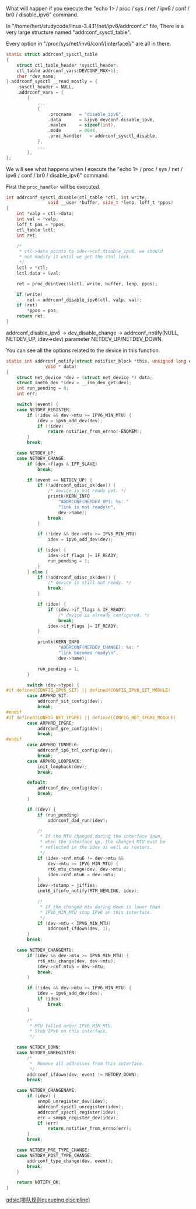 

What will happen if you execute the "echo 1> / proc / sys / net / ipv6 / conf / br0 / disable_ipv6" command.



In  "/home/hert/studycode/linux-3.4.11/net/ipv6/addrconf.c" file, There is a very large structure named "addrconf_sysctl_table".

Every option in "/proc/sys/net/inv6/conf/[interface]/" are all in there.



```c
static struct addrconf_sysctl_table
{
	struct ctl_table_header *sysctl_header;
	ctl_table addrconf_vars[DEVCONF_MAX+1];
	char *dev_name;
} addrconf_sysctl __read_mostly = {
	.sysctl_header = NULL,
	.addrconf_vars = {
		{
            ...
            {
			    .procname	= "disable_ipv6",
			    .data		= &ipv6_devconf.disable_ipv6,
			    .maxlen		= sizeof(int),
		    	.mode		= 0644,
		    	.proc_handler	= addrconf_sysctl_disable,
		    },
            ...
        },
};
```

We will see what happens when I execute the "echo 1> / proc / sys / net / ipv6 / conf / br0 / disable_ipv6" command.

First the `proc_handler` will be executed.



```c
int addrconf_sysctl_disable(ctl_table *ctl, int write,
			    void __user *buffer, size_t *lenp, loff_t *ppos)
{
	int *valp = ctl->data;
	int val = *valp;
	loff_t pos = *ppos;
	ctl_table lctl;
	int ret;

	/*
	 * ctl->data points to idev->cnf.disable_ipv6, we should
	 * not modify it until we get the rtnl lock.
	 */
	lctl = *ctl;
	lctl.data = &val;

	ret = proc_dointvec(&lctl, write, buffer, lenp, ppos);

	if (write)
		ret = addrconf_disable_ipv6(ctl, valp, val);
	if (ret)
		*ppos = pos;
	return ret;
}
```

addrconf_disable_ipv6 -> dev_disable_change -> addrconf_notify(NULL, NETDEV_UP, idev->dev)  parameter NETDEV_UP/NETDEV_DOWN.

You can see all the options related to the device in this function.

```c
static int addrconf_notify(struct notifier_block *this, unsigned long event,
			   void * data)
{
	struct net_device *dev = (struct net_device *) data;
	struct inet6_dev *idev = __in6_dev_get(dev);
	int run_pending = 0;
	int err;

	switch (event) {
	case NETDEV_REGISTER:
		if (!idev && dev->mtu >= IPV6_MIN_MTU) {
			idev = ipv6_add_dev(dev);
			if (!idev)
				return notifier_from_errno(-ENOMEM);
		}
		break;

	case NETDEV_UP:
	case NETDEV_CHANGE:
		if (dev->flags & IFF_SLAVE)
			break;

		if (event == NETDEV_UP) {
			if (!addrconf_qdisc_ok(dev)) {
				/* device is not ready yet. */
				printk(KERN_INFO
					"ADDRCONF(NETDEV_UP): %s: "
					"link is not ready\n",
					dev->name);
				break;
			}

			if (!idev && dev->mtu >= IPV6_MIN_MTU)
				idev = ipv6_add_dev(dev);

			if (idev) {
				idev->if_flags |= IF_READY;
				run_pending = 1;
			}
		} else {
			if (!addrconf_qdisc_ok(dev)) {
				/* device is still not ready. */
				break;
			}

			if (idev) {
				if (idev->if_flags & IF_READY)
					/* device is already configured. */
					break;
				idev->if_flags |= IF_READY;
			}

			printk(KERN_INFO
					"ADDRCONF(NETDEV_CHANGE): %s: "
					"link becomes ready\n",
					dev->name);

			run_pending = 1;
		}

		switch (dev->type) {
#if defined(CONFIG_IPV6_SIT) || defined(CONFIG_IPV6_SIT_MODULE)
		case ARPHRD_SIT:
			addrconf_sit_config(dev);
			break;
#endif
#if defined(CONFIG_NET_IPGRE) || defined(CONFIG_NET_IPGRE_MODULE)
		case ARPHRD_IPGRE:
			addrconf_gre_config(dev);
			break;
#endif
		case ARPHRD_TUNNEL6:
			addrconf_ip6_tnl_config(dev);
			break;
		case ARPHRD_LOOPBACK:
			init_loopback(dev);
			break;

		default:
			addrconf_dev_config(dev);
			break;
		}

		if (idev) {
			if (run_pending)
				addrconf_dad_run(idev);

			/*
			 * If the MTU changed during the interface down,
			 * when the interface up, the changed MTU must be
			 * reflected in the idev as well as routers.
			 */
			if (idev->cnf.mtu6 != dev->mtu &&
			    dev->mtu >= IPV6_MIN_MTU) {
				rt6_mtu_change(dev, dev->mtu);
				idev->cnf.mtu6 = dev->mtu;
			}
			idev->tstamp = jiffies;
			inet6_ifinfo_notify(RTM_NEWLINK, idev);

			/*
			 * If the changed mtu during down is lower than
			 * IPV6_MIN_MTU stop IPv6 on this interface.
			 */
			if (dev->mtu < IPV6_MIN_MTU)
				addrconf_ifdown(dev, 1);
		}
		break;

	case NETDEV_CHANGEMTU:
		if (idev && dev->mtu >= IPV6_MIN_MTU) {
			rt6_mtu_change(dev, dev->mtu);
			idev->cnf.mtu6 = dev->mtu;
			break;
		}

		if (!idev && dev->mtu >= IPV6_MIN_MTU) {
			idev = ipv6_add_dev(dev);
			if (idev)
				break;
		}

		/*
		 * MTU falled under IPV6_MIN_MTU.
		 * Stop IPv6 on this interface.
		 */

	case NETDEV_DOWN:
	case NETDEV_UNREGISTER:
		/*
		 *	Remove all addresses from this interface.
		 */
		addrconf_ifdown(dev, event != NETDEV_DOWN);
		break;

	case NETDEV_CHANGENAME:
		if (idev) {
			snmp6_unregister_dev(idev);
			addrconf_sysctl_unregister(idev);
			addrconf_sysctl_register(idev);
			err = snmp6_register_dev(idev);
			if (err)
				return notifier_from_errno(err);
		}
		break;

	case NETDEV_PRE_TYPE_CHANGE:
	case NETDEV_POST_TYPE_CHANGE:
		addrconf_type_change(dev, event);
		break;
	}

	return NOTIFY_OK;
}
```




















	
[qdsic(排队规则queueing discipline)](http://blog.chinaunix.net/uid-7574487-id-4058107.html)